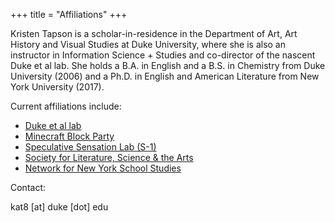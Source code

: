 +++
title = "Affiliations"
+++

Kristen Tapson is a scholar-in-residence in the Department of Art, Art History and Visual Studies at Duke University, where she is also an instructor in Information Science + Studies and co-director of the nascent Duke et al lab. She holds a B.A. in English and a B.S. in Chemistry from Duke University (2006) and a Ph.D. in English and American Literature from New York University (2017).

Current affiliations include:

* [Duke et al lab](https://etal-lab.org)
* [Minecraft Block Party](https://pandablockparty.org)
* [Speculative Sensation Lab (S-1)](https://s-1lab.org/)
* [Society for Literature, Science & the Arts](https://litsciarts.org/)
* [Network for New York School Studies](https://www.nnyss.org/)

Contact:

kat8 [at] duke [dot] edu
